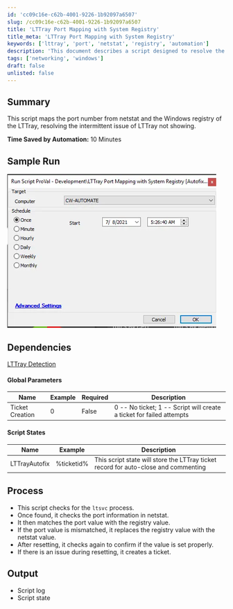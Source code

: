 ```yaml
---
id: 'cc09c16e-c62b-4001-9226-1b92097a6507'
slug: /cc09c16e-c62b-4001-9226-1b92097a6507
title: 'LTTray Port Mapping with System Registry'
title_meta: 'LTTray Port Mapping with System Registry'
keywords: ['lttray', 'port', 'netstat', 'registry', 'automation']
description: 'This document describes a script designed to resolve the intermittent issue of LTTray not showing by mapping the port number from netstat and the Windows registry. It includes a detailed process overview, sample run, and dependencies for effective implementation.'
tags: ['networking', 'windows']
draft: false
unlisted: false
---
```


## Summary

This script maps the port number from netstat and the Windows registry of the LTTray, resolving the intermittent issue of LTTray not showing.

**Time Saved by Automation:** 10 Minutes

## Sample Run

![Sample Run](../../../static/img/docs/cc09c16e-c62b-4001-9226-1b92097a6507/image_1.webp)

## Dependencies

[LTTray Detection](/docs/28ddee2c-510a-4557-941a-168d155eacdc)

#### Global Parameters

| Name               | Example | Required | Description                                                                 |
|--------------------|---------|----------|-----------------------------------------------------------------------------|
| Ticket Creation     | 0       | False    | 0 -- No ticket; 1 -- Script will create a ticket for failed attempts       |

#### Script States

| Name              | Example    | Description                                                        |
|-------------------|------------|--------------------------------------------------------------------|
| LTTrayAutofix     | %ticketid% | This script state will store the LTTray ticket record for auto-close and commenting |

## Process

- This script checks for the `ltsvc` process.
- Once found, it checks the port information in netstat.
- It then matches the port value with the registry value.
- If the port value is mismatched, it replaces the registry value with the netstat value.
- After resetting, it checks again to confirm if the value is set properly.
- If there is an issue during resetting, it creates a ticket.

## Output

- Script log
- Script state
